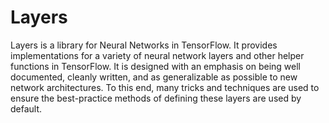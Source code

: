 # Layers
Layers is a library for Neural Networks in TensorFlow. It provides implementations for a variety of neural network layers and other helper functions in TensorFlow. It is designed with an emphasis on being well documented, cleanly written, and as generalizable as possible to new network architectures. To this end, many tricks and techniques are used to ensure the best-practice methods of defining these layers are used by default.
